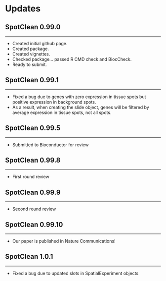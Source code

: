 # Updates

## SpotClean 0.99.0

---------------------

* Created initial github page.
* Created package.
* Created vignettes.
* Checked package... passed R CMD check and BiocCheck.
* Ready to submit.

## SpotClean 0.99.1

---------------------

* Fixed a bug due to genes with zero expression in tissue spots but positive expression in background spots.
* As a result, when creating the slide object, genes will be filtered by average expression in tissue spots, not all spots.

## SpotClean 0.99.5

---------------------

* Submitted to Bioconductor for review

## SpotClean 0.99.8

---------------------

* First round review

## SpotClean 0.99.9

---------------------

* Second round review

## SpotClean 0.99.10

---------------------

* Our paper is published in Nature Communications!

## SpotClean 1.0.1

---------------------

* Fixed a bug due to updated slots in SpatialExperiment objects
